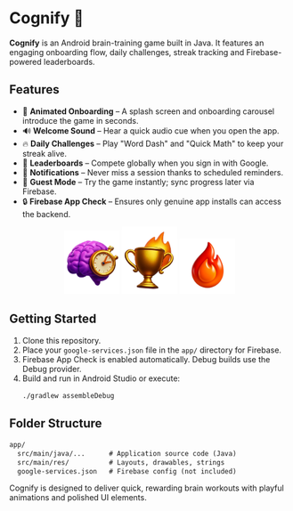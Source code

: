 # Cognify 🧠

**Cognify** is an Android brain-training game built in Java. It features an engaging onboarding flow, daily challenges, streak tracking and Firebase-powered leaderboards.

## Features

- 🎉 **Animated Onboarding** – A splash screen and onboarding carousel introduce the game in seconds.
- 🔊 **Welcome Sound** – Hear a quick audio cue when you open the app.
- 🔥 **Daily Challenges** – Play "Word Dash" and "Quick Math" to keep your streak alive.
- 👑 **Leaderboards** – Compete globally when you sign in with Google.
- 🔔 **Notifications** – Never miss a session thanks to scheduled reminders.
- 💖 **Guest Mode** – Try the game instantly; sync progress later via Firebase.
- 🔒 **Firebase App Check** – Ensures only genuine app installs can access the backend.

<p align="center">
  <img src="app/src/main/res/drawable/brain_train.png" alt="Brain Train" width="100"/>
  <img src="app/src/main/res/drawable/rewards.png" alt="Rewards" width="100"/>
  <img src="app/src/main/res/drawable/ic_streak.png" alt="Streak" width="100"/>
</p>

## Getting Started

1. Clone this repository.
2. Place your `google-services.json` file in the `app/` directory for Firebase.
3. Firebase App Check is enabled automatically. Debug builds use the Debug provider.
4. Build and run in Android Studio or execute:
   ```bash
   ./gradlew assembleDebug
   ```

## Folder Structure

```
app/
  src/main/java/...      # Application source code (Java)
  src/main/res/          # Layouts, drawables, strings
  google-services.json   # Firebase config (not included)
```

Cognify is designed to deliver quick, rewarding brain workouts with playful animations and polished UI elements.
